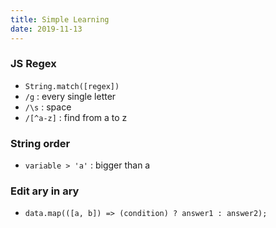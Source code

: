 ```yaml
---
title: Simple Learning
date: 2019-11-13
---
```

### JS Regex
- `String.match([regex])`
- `/g` : every single letter
- `/\s` : space
- `/[^a-z]` : find from a to z

### String order
- `variable > 'a'` : bigger than a

### Edit ary in ary
- `data.map(([a, b]) => (condition) ? answer1 : answer2);`
